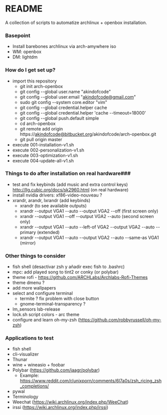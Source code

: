 # README #

A collection of scripts to automatize archlinux + openbox installation.

### Basepoint ###

* Install barebones archlinux via arch-amywhere iso
* WM: openbox
* DM: lightdm

### How do I get set up? ###

* import this repository
	* git init arch-openbox
	* git config --global user.name "akindofcode"
	* git config --global user.email "akindofcode@gmail.com"
	* sudo git config --system core.editor "vim"
	* git config --global credential.helper cache
	* git config --global credential.helper 'cache --timeout=18000'
	* git config --global push.default simple
	* cd arch-openbox
	* git remote add origin https://akindofcode@bitbucket.org/akindofcode/arch-openbox.git
	* git pull origin master
* execute 001-installation-v1.sh
* execute 002-personalization-v1.sh
* execute 003-optimization-v1.sh
* execute 004-update-all-v1.sh

### Things to do after installation on real hardware###

* test and fix keybinds (add music and extra control keys) http://llg.cubic.org/docs/sk2960.html (on real hardware)
* install nvidia drivers: xf86-video-nouveau ?
* xrandr, arandr, lxrandr (add keybinds)
	* xrandr (to see available outputs)
	* xrandr --output VGA1 --auto --output VGA2 --off (first screen only)
	* xrandr --output VGA1 --off --output VGA2 --auto (second screen only)
	* xrandr --output VGA1 --auto --left-of VGA2 --output VGA2 --auto --primary (extended)
	* xrandr --output VGA1 --auto --output VGA2 --auto --same-as VGA1 (mirror)

### Other things to consider ###

* fish shell (desactivar zsh y añadir exec fish to .bashrc)
* mpc: add played song to tint2 or conky (or polybar)
* theme rofi - https://github.com/ARCHLabs/Archlabs-Rofi-Themes
* theme dmenu ? 
* add more wallpapers
* select and configure terminal 
	* termite ? fix problem with close button
	* gnome-terminal-transparency ?
* lm_sensors lsb-release
* lock.sh script colors - arc theme
* configure and learn oh-my-zsh (https://github.com/robbyrussell/oh-my-zsh)

### Applications to test ###

* fish shell
* cli-visualizer
* Thunar
* wine + wineasio + foobar
* Polybar (https://github.com/jaagr/polybar)
	* Example: https://www.reddit.com/r/unixporn/comments/6l7a0s/zsh_ricing_zsh_completions/
* pywal
* Terminology
* Weechat (https://wiki.archlinux.org/index.php/WeeChat)
* irssi (https://wiki.archlinux.org/index.php/irssi)
